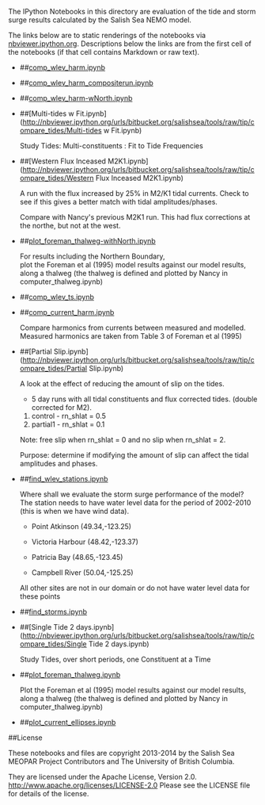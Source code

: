 The IPython Notebooks in this directory are evaluation of the
tide and storm surge results calculated by the Salish Sea NEMO model.

The links below are to static renderings of the notebooks via
[nbviewer.ipython.org](http://nbviewer.ipython.org/).
Descriptions below the links are from the first cell of the notebooks
(if that cell contains Markdown or raw text).

* ##[comp_wlev_harm.ipynb](http://nbviewer.ipython.org/urls/bitbucket.org/salishsea/tools/raw/tip/compare_tides/comp_wlev_harm.ipynb)  
    
* ##[comp_wlev_harm_compositerun.ipynb](http://nbviewer.ipython.org/urls/bitbucket.org/salishsea/tools/raw/tip/compare_tides/comp_wlev_harm_compositerun.ipynb)  
    
* ##[comp_wlev_harm-wNorth.ipynb](http://nbviewer.ipython.org/urls/bitbucket.org/salishsea/tools/raw/tip/compare_tides/comp_wlev_harm-wNorth.ipynb)  
    
* ##[Multi-tides w Fit.ipynb](http://nbviewer.ipython.org/urls/bitbucket.org/salishsea/tools/raw/tip/compare_tides/Multi-tides w Fit.ipynb)  
    
    Study Tides: Multi-constituents : Fit to Tide Frequencies  

* ##[Western Flux Inceased M2K1.ipynb](http://nbviewer.ipython.org/urls/bitbucket.org/salishsea/tools/raw/tip/compare_tides/Western Flux Inceased M2K1.ipynb)  
    
    A run with the flux increased by 25% in M2/K1 tidal currents. Check to see if this gives a better match with tidal amplitudes/phases.  
      
    Compare with Nancy's previous M2K1 run. This had flux corrections at the northe, but not at the west.   

* ##[plot_foreman_thalweg-withNorth.ipynb](http://nbviewer.ipython.org/urls/bitbucket.org/salishsea/tools/raw/tip/compare_tides/plot_foreman_thalweg-withNorth.ipynb)  
    
    For results including the Northern Boundary,  
    plot the Foreman et al (1995) model results against our model results, along a thalweg (the thalweg is defined and plotted by Nancy in computer_thalweg.ipynb)  

* ##[comp_wlev_ts.ipynb](http://nbviewer.ipython.org/urls/bitbucket.org/salishsea/tools/raw/tip/compare_tides/comp_wlev_ts.ipynb)  
    
* ##[comp_current_harm.ipynb](http://nbviewer.ipython.org/urls/bitbucket.org/salishsea/tools/raw/tip/compare_tides/comp_current_harm.ipynb)  
    
    Compare harmonics from currents between measured and modelled. Measured harmonics are taken from Table 3 of Foreman et al (1995)  


* ##[Partial Slip.ipynb](http://nbviewer.ipython.org/urls/bitbucket.org/salishsea/tools/raw/tip/compare_tides/Partial Slip.ipynb)  
    
    A look at the effect of reducing the amount of slip on the tides.   
      
    - 5 day runs with all tidal constituents and flux corrected tides. (double corrected for M2).    
      
      
    1. control - rn_shlat = 0.5  
    2. partial1 - rn_shlat = 0.1  
      
    Note: free slip when rn_shlat = 0 and no slip when rn_shlat = 2.   
      
    Purpose: determine if modifying the amount of slip can affect the tidal amplitudes and phases.  
      


* ##[find_wlev_stations.ipynb](http://nbviewer.ipython.org/urls/bitbucket.org/salishsea/tools/raw/tip/compare_tides/find_wlev_stations.ipynb)  
    
    Where shall we evaluate the storm surge performance of the model? The station needs to have water level data for the period of 2002-2010 (this is when we have wind data).  
      
    * Point Atkinson (49.34,-123.25)  
      
    * Victoria Harbour (48.42,-123.37)  
      
    * Patricia Bay (48.65,-123.45)  
      
    * Campbell River (50.04,-125.25)  
      
    All other sites are not in our domain or do not have water level data for these points  

* ##[find_storms.ipynb](http://nbviewer.ipython.org/urls/bitbucket.org/salishsea/tools/raw/tip/compare_tides/find_storms.ipynb)  
    
* ##[Single Tide 2 days.ipynb](http://nbviewer.ipython.org/urls/bitbucket.org/salishsea/tools/raw/tip/compare_tides/Single Tide 2 days.ipynb)  
    
    Study Tides, over short periods, one Constituent at a Time  

* ##[plot_foreman_thalweg.ipynb](http://nbviewer.ipython.org/urls/bitbucket.org/salishsea/tools/raw/tip/compare_tides/plot_foreman_thalweg.ipynb)  
    
    Plot the Foreman et al (1995) model results against our model results, along a thalweg (the thalweg is defined and plotted by Nancy in computer_thalweg.ipynb)  

* ##[plot_current_ellipses.ipynb](http://nbviewer.ipython.org/urls/bitbucket.org/salishsea/tools/raw/tip/compare_tides/plot_current_ellipses.ipynb)  
    

##License

These notebooks and files are copyright 2013-2014
by the Salish Sea MEOPAR Project Contributors
and The University of British Columbia.

They are licensed under the Apache License, Version 2.0.
http://www.apache.org/licenses/LICENSE-2.0
Please see the LICENSE file for details of the license.
